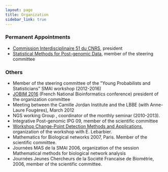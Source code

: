 ```yaml
---
layout: page
title: Organization
sidebar_link: true
---
```


### Permanent Appointments

- [Commission Interdisciplinaire 51 du CNRS](http://cid51.cnrs.fr), president
- [Statistical Methods for Post-genomic Data](https://www.smpgd.fr), member of the steering committee


### Others

- Member of the steering committee of the "Young Probabilists and Statisticians" SMAI workshop (2012-2016)
- [JOBIM 2016](https://jobim2016.sciencesconf.org) (French National Bioinformatics conference) president of the organization committee
- Meeting between the Camille Jordan Institute and the LBBE (with Anne-Laure Fougères), March 2012
- NGS working Group , coordinator of the monthly seminar (2010-2013).
- Integrative Post-genomic IPG 09, member of the scientific committee
- [Workshop Change-Point Detection Methods and Applications](http://www.agroparistech.fr/mmip/segmentation/), organization of the workshop with E. Lebarbier.
- Mathematics for Biological networks 2007, Paris. Member of the scientific committee.
- Journées MAS de la SMAI 2006, organization of the session Mathematical methods for biological network analysis
- Journées Jeunes Chercheurs de la Société Francaise de Biométrie, 2006, member of the scientific committee.
